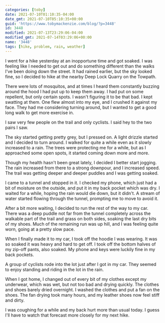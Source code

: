 ```yaml
---
categories: [toby]
date: 2021-07-10T01:10:35-04:00
date_gmt: 2021-07-10T05:10:35+00:00
guid: 'https://www.tobymackenzie.com/blog/?p=3448'
id: 3448
modified: 2021-07-13T23:29:06-04:00
modified_gmt: 2021-07-14T03:29:06+00:00
name: '3448'
tags: [hike, problem, rain, weather]
---
```


I went for a hike yesterday at an inopportune time and got soaked.<!--more-->  I was feeling like I needed to get out and do something different than the walks I've been doing down the street.  It had rained earlier, but the sky looked fine, so I decided to hike at the nearby Deep Lock Quarry on the Towpath.

There were lots of mosquitos, and at times I heard them constantly buzzing around the hood I had put up to keep them away.  I had put on some repellent, but only certain spots.  I wasn't figuring it to be that bad.  I kept swatting at them.  One flew almost into my eye, and I crushed it against my face.  They had me considering turning around, but I wanted to get a good long walk to get more exercise in.

I saw very few people on the trail and only cyclists.  I said hey to the two pairs I saw.

The sky started getting pretty grey, but I pressed on.  A light drizzle started and I decided to turn around.  I walked for quite a while even as it slowly increased to a rain.  The trees were protecting me for a while, but as I approached some open spots, it started coming down more and more.

Though my health hasn't been great lately, I decided I better start jogging.  The rain increased from there to a strong downpour, and I increased speed.  The trail was getting deeper and deeper puddles and I was getting soaked.

I came to a tunnel and stopped in it.  I checked my phone, which just had a bit of moisture on the outside, and put it in my back pocket which was dry.  I waited for a while, hoping the rain would die down, but it didn't.  A stream of water started flowing through the tunnel, prompting me to move to avoid it.

After a bit more waiting, I decided to run the rest of the way to my car.  There was a deep puddle not far from the tunnel completely across the walkable part of the trail and grass on both sides, soaking the last dry bits of my shoes.  Much of the remaining run was up hill, and I was feeling quite worn, going at a pretty slow pace.

When I finally made it to my car, I took off the hoodie I was wearing.  It was so soaked it was heavy and hard to get off.  I took off the bottom halves of my zip-off pants, also soaked.  My phone and keys were luckily fine in my back pockets.

A group of cyclists rode into the lot just after I got in my car.  They seemed to enjoy standing and riding in the lot in the rain.

When I got home, I changed out of every bit of my clothes except my underwear, which was wet, but not too bad and drying quickly.  The clothes and shoes barely dried overnight.  I washed the clothes and put a fan on the shoes.  The fan drying took many hours, and my leather shoes now feel stiff and dirty.

I was coughing for a while and my back hurt more than usual today.  I guess I'll have to watch that forecast more closely for my next hike.
